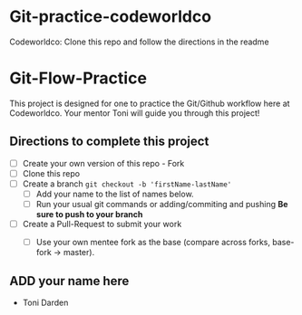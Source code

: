 # Git-practice-codeworldco
Codeworldco: Clone this repo and follow the directions in the readme
# Git-Flow-Practice

This project is designed for one to practice the Git/Github workflow here at Codeworldco. Your mentor Toni will guide you through this project!

## Directions to complete this project

- [ ] Create your own version of this repo - Fork
- [ ] Clone this repo
- [ ] Create a branch `git checkout -b 'firstName-lastName'`
  - [ ] Add your name to the list of names below.
  - [ ] Run your usual git commands or adding/commiting and pushing **Be sure to push to your branch**
- [ ] Create a Pull-Request to submit your work
  - [ ] Use your own mentee fork as the base (compare across forks, base-fork -> master).


## ADD your name here

- Toni Darden
